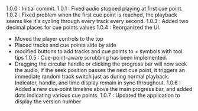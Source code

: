 1.0.0 : Initial commit.
1.0.1 : Fixed audio stopped playing at first cue point.
1.0.2 : Fixed problem when the first cue point is reached, the playback seems like it's cycling through every track every second. 
1.0.3 : Added two decimal places for cue points values
1.0.4 : Reorganized the UI. 
- Moved the player controls to the top
- Placed tracks and cue points side by side
- modified buttons to add tracks and cue points to + symbols with tool tips
1.0.5 : Cue-point–aware scrubbing has been implemented.
- Dragging the circular handle or clicking the progress bar will now seek the audio; if the seek position passes the next cue point, it triggers an immediate random track switch just as during normal playback. Indicator, handle, and time display remain in sync throughout.
1.0.6 : Added a new cue‐point timeline above the main progress bar, and added dots indicating various cue points.
1.0.7 : Updated the application to display the version number

